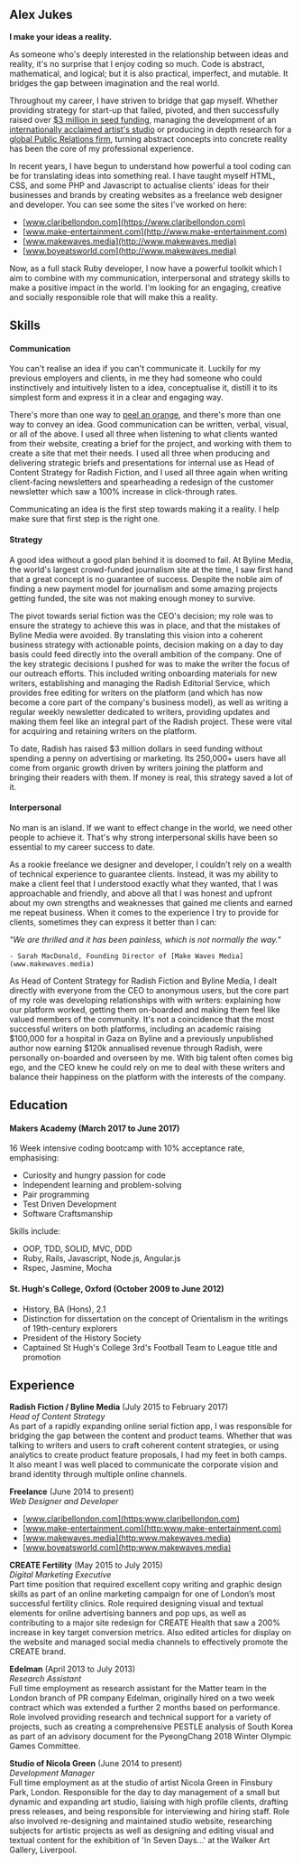 ## Alex Jukes

**I make your ideas a reality.**

As someone who's deeply interested in the relationship between ideas and reality, it's no surprise that I enjoy coding so much. Code is abstract, mathematical, and logical; but it is also practical, imperfect, and mutable. It bridges the gap between imagination and the real world.

Throughout my career, I have striven to bridge that gap myself. Whether providing strategy for start-up that failed, pivoted, and then successfully raised over [$3 million in seed funding](https://techcrunch.com/2017/01/31/radish-seed-funding/), managing the development of an [internationally acclaimed artist's studio](http://www.nicolagreen.com/) or producing in depth research for a [global Public Relations firm](http://www.edelman.com/), turning abstract concepts into concrete reality has been the core of my professional experience.

In recent years, I have begun to understand how powerful a tool coding can be for translating ideas into something real. I have taught myself HTML, CSS, and some PHP and Javascript to actualise clients' ideas for their businesses and brands by creating websites as a freelance web designer and developer. You can see some the sites I've worked on here:

- [www.claribellondon.com](https://www.claribellondon.com)
- [www.make-entertainment.com](http://www.make-entertainment.com)
- [www.makewaves.media](http://www.makewaves.media)
- [www.boyeatsworld.com](http://www.makewaves.media)

Now, as a full stack Ruby developer, I now have a powerful toolkit which I aim to combine with my communication, interpersonal and strategy skills to make a positive impact in the world. I'm looking for an engaging, creative and socially responsible role that will make this a reality.

## Skills

#### Communication

You can't realise an idea if you can't communicate it. Luckily for my previous employers and clients, in me they had someone who could instinctively and intuitively listen to a idea, conceptualise it, distill it to its simplest form and express it in a clear and engaging way.

There's more than one way to [peel an orange](http://www.wikihow.com/Peel-an-Orange), and there's more than one way to convey an idea. Good communication can be written, verbal, visual, or all of the above. I used all three when listening to what clients wanted from their website, creating a brief for the project, and working with them to create a site that met their needs. I used all three when producing and delivering strategic briefs and presentations for internal use as Head of Content Strategy for Radish Fiction, and I used all three again when writing client-facing newsletters and spearheading a redesign of the customer newsletter which saw a 100% increase in click-through rates.

Communicating an idea is the first step towards making it a reality. I help make sure that first step is the right one.

#### Strategy

A good idea without a good plan behind it is doomed to fail. At Byline Media, the world's largest crowd-funded journalism site at the time, I saw first hand that a great concept is no guarantee of success. Despite the noble aim of finding a new payment model for journalism and some amazing projects getting funded, the site was not making enough money to survive.

The pivot towards serial fiction was the CEO's decision; my role was to ensure the strategy to achieve this was in place, and that the mistakes of Byline Media were avoided. By translating this vision into a coherent business strategy with actionable points, decision making on a day to day basis could feed directly into the overall ambition of the company. One of the key strategic decisions I pushed for was to make the writer the focus of our outreach efforts. This included writing onboarding materials for new writers, establishing and managing the Radish Editorial Service, which provides free editing for writers on the platform (and which has now become a core part of the company's business model), as well as writing a regular weekly newsletter dedicated to writers, providing updates and making them feel like an integral part of the Radish project. These were vital for acquiring and retaining writers on the platform.

To date, Radish has raised $3 million dollars in seed funding without spending a penny on advertising or marketing. Its 250,000+ users have all come from organic growth driven by writers joining the platform and bringing their readers with them. If money is real, this strategy saved a lot of it.

#### Interpersonal

No man is an island. If we want to effect change in the world, we need other people to achieve it. That's why strong interpersonal skills have been so essential to my career success to date.

As a rookie freelance we designer and developer, I couldn't rely on a wealth of technical experience to guarantee clients. Instead, it was my ability to make a client feel that I understood exactly what they wanted, that I was approachable and friendly, and above all that I was honest and upfront about my own strengths and weaknesses that gained me clients and earned me repeat business. When it comes to the experience I try to provide for clients, sometimes they can express it better than I can:

*"We are thrilled and it has been painless, which is not normally the way."*

    - Sarah MacDonald, Founding Director of [Make Waves Media](www.makewaves.media)

As Head of Content Strategy for Radish Fiction and Byline Media, I dealt directly with everyone from the CEO to anonymous users, but the core part of my role was developing relationships with with writers: explaining how our platform worked, getting them on-boarded and making them feel like valued members of the community. It's not a coincidence that the most successful writers on both platforms, including an academic raising $100,000 for a hospital in Gaza on Byline and a previously unpublished author now earning $120k annualised revenue through Radish, were personally on-boarded and overseen by me. With big talent often comes big ego, and the CEO knew he could rely on me to deal with these writers and balance their happiness on the platform with the interests of the company.

## Education

#### Makers Academy (March 2017 to June 2017)

16 Week intensive coding bootcamp with 10% acceptance rate, emphasising:

- Curiosity and hungry passion for code
- Independent learning and problem-solving
- Pair programming
- Test Driven Development
- Software Craftsmanship

Skills include:

- OOP, TDD, SOLID, MVC, DDD
- Ruby, Rails, Javascript, Node.js, Angular.js
- Rspec, Jasmine, Mocha

#### St. Hugh's College, Oxford (October 2009 to June 2012)

- History, BA (Hons), 2.1
- Distinction for dissertation on the concept of Orientalism in the writings of 19th-century explorers
- President of the History Society
- Captained St Hugh's College 3rd's Football Team to League title and promotion


## Experience

**Radish Fiction / Byline Media** (July 2015 to February 2017)    
*Head of Content Strategy*  
As part of a rapidly expanding online serial fiction app, I was responsible for bridging the gap between the content and product teams. Whether that was talking to writers and users to craft coherent content strategies, or using analytics to create product feature proposals, I had my feet in both camps. It also meant I was well placed to communicate the corporate vision and brand identity through multiple online channels.

**Freelance** (June 2014 to present)   
*Web Designer and Developer*  

- [www.claribellondon.com](https:www.claribellondon.com)
- [www.make-entertainment.com](http:www.make-entertainment.com)
- [www.makewaves.media](http:www.makewaves.media)
- [www.boyeatsworld.com](http:www.makewaves.media)

**CREATE Fertility** (May 2015 to July 2015)   
*Digital Marketing Executive*  
Part time position that required excellent copy writing and graphic design skills as part of an online marketing campaign for one of London’s most successful fertility clinics. Role required designing visual and textual elements for online advertising banners and pop ups, as well as contributing to a major site redesign for CREATE Health that saw a 200% increase in key target conversion metrics. Also edited articles for display on the website and managed social media channels to effectively promote the CREATE brand.

**Edelman** (April 2013 to July 2013)   
*Research Assistant*  
Full time employment as research assistant for the Matter team in the London branch of PR company Edelman, originally hired on a two week contract which was extended a further 2 months based on performance. Role involved providing research and technical support for a variety of projects, such as creating a comprehensive PESTLE analysis of South Korea as part of an advisory document for the PyeongChang 2018 Winter Olympic Games Committee.

**Studio of Nicola Green** (June 2014 to present)   
*Development Manager*  
Full time employment as at the studio of artist Nicola Green in Finsbury Park, London. Responsible for the day to day management of a small but dynamic and expanding art studio, liaising with high profile clients, drafting press releases, and being responsible for interviewing and hiring staff. Role also involved re-designing and maintained studio website, researching subjects for artistic projects as well as designing and editing visual and textual content for the exhibition of 'In Seven Days...' at the Walker Art Gallery, Liverpool.
